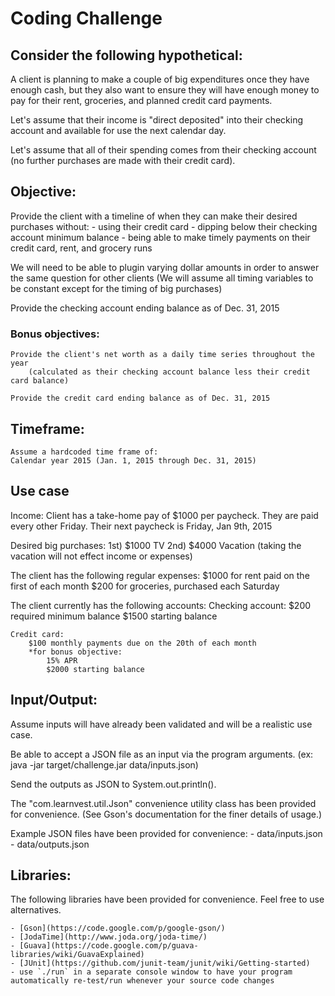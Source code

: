 # Coding Challenge


## Consider the following hypothetical:

A client is planning to make a couple of big expenditures once
they have enough cash, but they also want to ensure they will
have enough money to pay for their rent, groceries, and
planned credit card payments.

Let's assume that their income is "direct deposited" into
their checking account and available for use the next calendar day.

Let's assume that all of their spending comes from their
checking account (no further purchases are made with their credit card).


## Objective:

Provide the client with a timeline of when they can make their desired purchases without:
    - using their credit card
    - dipping below their checking account minimum balance
    - being able to make timely payments on their credit card, rent, and grocery runs

We will need to be able to plugin varying dollar amounts in order to answer the same question for other clients
   (We will assume all timing variables to be constant except for the timing of big purchases)

Provide the checking account ending balance as of Dec. 31, 2015


### Bonus objectives:

    Provide the client's net worth as a daily time series throughout the year
        (calculated as their checking account balance less their credit card balance)

    Provide the credit card ending balance as of Dec. 31, 2015


## Timeframe:
    Assume a hardcoded time frame of:
    Calendar year 2015 (Jan. 1, 2015 through Dec. 31, 2015)



## Use case

Income:
    Client has a take-home pay of $1000 per paycheck.
    They are paid every other Friday.
    Their next paycheck is Friday, Jan 9th, 2015


Desired big purchases:
    1st) $1000 TV
    2nd) $4000 Vacation (taking the vacation will not effect income or expenses)


The client has the following regular expenses:
    $1000 for rent paid on the first of each month
    $200 for groceries, purchased each Saturday


The client currently has the following accounts:
    Checking account:
        $200 required minimum balance
        $1500 starting balance


    Credit card:
        $100 monthly payments due on the 20th of each month
        *for bonus objective:
            15% APR
            $2000 starting balance



## Input/Output:

Assume inputs will have already been validated and will be a realistic use case.

Be able to accept a JSON file as an input via the program arguments.
    (ex: java -jar target/challenge.jar data/inputs.json)

Send the outputs as JSON to System.out.println().

The "com.learnvest.util.Json" convenience utility class has been provided for convenience.
(See Gson's documentation for the finer details of usage.)

Example JSON files have been provided for convenience:
    - data/inputs.json
    - data/outputs.json

## Libraries:

The following libraries have been provided for convenience.  Feel free to use alternatives.

    - [Gson](https://code.google.com/p/google-gson/)
    - [JodaTime](http://www.joda.org/joda-time/)
    - [Guava](https://code.google.com/p/guava-libraries/wiki/GuavaExplained)
    - [JUnit](https://github.com/junit-team/junit/wiki/Getting-started)
    - use `./run` in a separate console window to have your program automatically re-test/run whenever your source code changes




